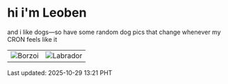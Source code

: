 # hi i'm Leoben

and i like dogs—so have some random dog pics that change whenever my CRON feels like it

|  |  |
|--------|----------|
| ![Borzoi](https://random-dog-vercel.vercel.app/api/random-borzoi?v=1761715310) | ![Labrador](https://random-dog-vercel.vercel.app/api/random-labrador?v=1761715310) |

Last updated: 2025-10-29 13:21 PHT
